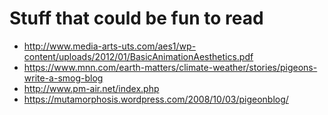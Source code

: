 # Stuff that could be fun to read

- http://www.media-arts-uts.com/aes1/wp-content/uploads/2012/01/BasicAnimationAesthetics.pdf
- https://www.mnn.com/earth-matters/climate-weather/stories/pigeons-write-a-smog-blog
- http://www.pm-air.net/index.php
- https://mutamorphosis.wordpress.com/2008/10/03/pigeonblog/